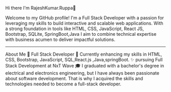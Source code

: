 Hi there I'm RajeshKumar.Ruppa👋<br>


Welcome to my GitHub profile! I'm a Full Stack Developer with a passion for leveraging my skills to build interactive and scalable web applications. With a strong foundation in tools like HTML, CSS, JavaScript, React JS, Bootstrap, SQLite, SpringBoot,Java I aim to combine technical expertise with business acumen to deliver impactful solutions.
<hr>
About Me
💼 Full Stack Developer
🌱 Currently enhancing my skills in HTML, CSS, Bootstrap, JavaScript, SQL,React.js ,Java,springBoot.
✨ pursuing Full Stack Development at NxT Wave
🎓 I graduated with a bachelor's degree in electrical and electronics engineering, but I have always been passionate about software development. That is why I acquired the skills and technologies needed to become a full-stack developer.

